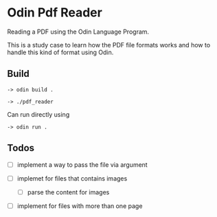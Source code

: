 # Odin Pdf Reader

Reading a PDF using the Odin Language Program.

This is a study case to learn how the PDF file formats works and how to handle this kind of format using Odin.

## Build

```shell
-> odin build .

-> ./pdf_reader
```

Can run directly using

```shell
-> odin run .
```

## Todos

- [ ] implement a way to pass the file via argument

- [ ] implemet for files that contains images

    - [ ] parse the content for images

- [ ] implement for files with more than one page
